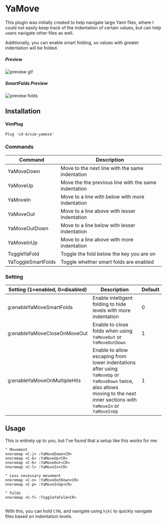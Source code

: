 # YaMove

This plugin was initially created to help navigate large Yaml files, where
I could not easily keep track of the indentation of certain values, but can
help users navigate other files as well.

Additionally, you can enable smart folding, so values with greater indentation
will be folded.


##### Preview

![preview gif](https://i.imgur.com/ukyaSkl.gif)


##### SmartFolds Preview

![preview folds](https://i.imgur.com/P7kacz4.gif)

## Installation

#### VimPlug

```
Plug 'cd-4/vim-yamove'
```

### Commands

Command | Description
--- | ---
YaMoveDown | Move to the next line with the same indentation
YaMoveUp | Move the the previous line with the same indentation
YaMoveIn | Move to a line with below with more indentation
YaMoveOut | Move to a line above with lesser indentation
YaMoveOutDown | Move to a line below with lesser indentation
YaMoveInUp | Move to a line above with more indentation
ToggleYaFold | Toggle the fold below the key you are on
YaToggleSmartFolds | Toggle whether smart folds are enabled

### Setting

Setting (1=enabled, 0=disabled) | Description | Default
--- | --- | ---
g:enableYaMoveSmartFolds | Enable intelligent folding to hide levels with more indentation | 0
g:enableYaMoveCloseOnMoveOut | Enable to close folds when using `YaMoveOut` or `YaMoveOutDown` | 1
g:enableYaMoveOnMultipleHits | Enable to allow escaping from lower indentations after using `YaMoveUp` or `YaMoveDown` twice, also allows moving to the next inner sections with `YaMoveIn` or `YaMoveInUp` | 1

## Usage

This is entirely up to you, but I've found that a setup like this works for me:

```
" Movement
nnoremap <C-j> :YaMoveDown<CR>
nnoremap <C-k> :YaMoveUp<CR>
nnoremap <C-h> :YaMoveOut<CR>
nnoremap <C-l> :YaMoveIn<CR>

" Less necessary movement
nnoremap <C-n> :YaMoveOutDown<CR>
nnoremap <C-p> :YaMoveInUp<CR>

" Folds
nnoremap <C-f> :ToggleYaFold<CR>


```

With this, you can hold `CTRL` and navigate using `hjkl` to quickly
navigate files based on indentation levels.
